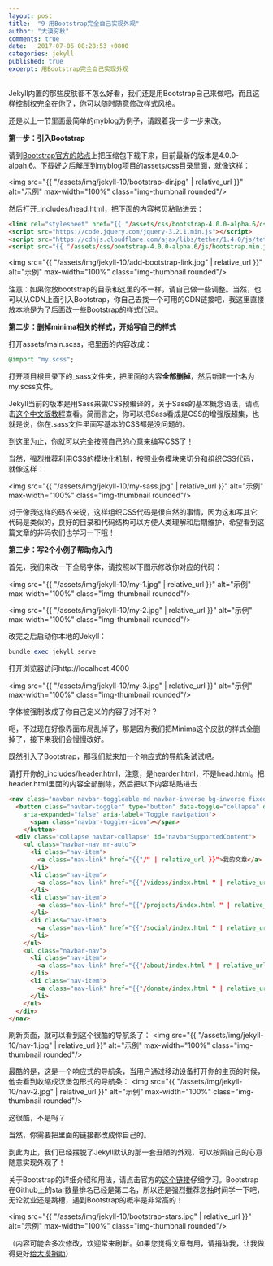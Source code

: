 ```yaml
---
layout: post
title:  "9-用Bootstrap完全自己实现外观"
author: "大漠穷秋"
comments: true
date:   2017-07-06 08:28:53 +0800
categories: jekyll
published: true
excerpt: 用Bootstrap完全自己实现外观
---
```

Jekyll内置的那些皮肤都不怎么好看，我们还是用Bootstrap自己来做吧，而且这样控制权完全在你了，你可以随时随意修改样式风格。

还是以上一节里面最简单的myblog为例子，请跟着我一步一步来改。

<strong>第一步：引入Bootstrap</strong>

请到<a href="https://v4-alpha.getbootstrap.com/" taraget="_blank">Bootstrap官方的站点</a>上把压缩包下载下来，目前最新的版本是4.0.0-alpah.6。下载好之后解压到myblog项目的assets/css目录里面，就像这样：

<img src="{{ "/assets/img/jekyll-10/bootstrap-dir.jpg" | relative_url }}" alt="示例" max-width="100%" class="img-thumbnail rounded"/>

然后打开_includes/head.html，把下面的内容拷贝粘贴进去：

```html
<link rel="stylesheet" href="{{ "/assets/css/bootstrap-4.0.0-alpha.6/css/bootstrap.min.css" | relative_url }}">
<script src="https://code.jquery.com/jquery-3.2.1.min.js"></script>
<script src="https://cdnjs.cloudflare.com/ajax/libs/tether/1.4.0/js/tether.min.js"></script>
<script src="{{ "/assets/css/bootstrap-4.0.0-alpha.6/js/bootstrap.min.js" | relative_url }}"></script>
```

<img src="{{ "/assets/img/jekyll-10/add-bootstrap-link.jpg" | relative_url }}" alt="示例" max-width="100%" class="img-thumbnail rounded"/>

注意：如果你放bootstrap的目录和这里的不一样，请自己做一些调整。当然，也可以从CDN上面引入Bootstrap，你自己去找一个可用的CDN链接吧，我这里直接放本地是为了后面改一些Bootstrap的样式代码。

<strong>第二步：删掉minima相关的样式，开始写自己的样式</strong>

打开assets/main.scss，把里面的内容改成：

```ruby
@import "my.scss";
```

打开项目根目录下的_sass文件夹，把里面的内容<strong>全部删掉</strong>，然后新建一个名为my.scss文件。

Jekyll当前的版本是用Sass来做CSS预编译的，关于Sass的基本概念语法，请点击<a href="http://sass.bootcss.com/" target="_blank">这个中文版教程</a>查看。简而言之，你可以把Sass看成是CSS的增强版超集，也就是说，你在.sass文件里面写基本的CSS都是没问题的。

到这里为止，你就可以完全按照自己的心意来编写CSS了！

当然，强烈推荐利用CSS的模块化机制，按照业务模块来切分和组织CSS代码，就像这样：

<img src="{{ "/assets/img/jekyll-10/my-sass.jpg" | relative_url }}" alt="示例" max-width="100%" class="img-thumbnail rounded"/>

对于像我这样的码农来说，这样组织CSS代码是很自然的事情，因为这和写其它代码是类似的，良好的目录和代码结构可以方便人类理解和后期维护，希望看到这篇文章的非码农们也学习一下哦！

<strong>第三步：写2个小例子帮助你入门</strong>

首先，我们来改一下全局字体，请按照以下图示修改你对应的代码：

<img src="{{ "/assets/img/jekyll-10/my-1.jpg" | relative_url }}" alt="示例" max-width="100%" class="img-thumbnail rounded"/>

<img src="{{ "/assets/img/jekyll-10/my-2.jpg" | relative_url }}" alt="示例" max-width="100%" class="img-thumbnail rounded"/>

改完之后启动你本地的Jekyll：

```ruby
bundle exec jekyll serve
```

打开浏览器访问http://localhost:4000

<img src="{{ "/assets/img/jekyll-10/my-3.jpg" | relative_url }}" alt="示例" max-width="100%" class="img-thumbnail rounded"/>

字体被强制改成了你自己定义的内容了对不对？

呃，不过现在好像界面布局乱掉了，那是因为我们把Minima这个皮肤的样式全删掉了，接下来我们会慢慢改好。

既然引入了Bootstrap，那我们就来加一个响应式的导航条试试吧。

请打开你的_includes/header.html，注意，是hearder.html，不是head.html。把header.html里面的内容全部删除，然后把以下内容粘贴进去：

```html
<nav class="navbar navbar-toggleable-md navbar-inverse bg-inverse fixed-top">
  <button class="navbar-toggler" type="button" data-toggle="collapse" data-target="#navbarSupportedContent" aria-controls="navbarSupportedContent"
    aria-expanded="false" aria-label="Toggle navigation">
      <span class="navbar-toggler-icon"></span>
    </button>
  <div class="collapse navbar-collapse" id="navbarSupportedContent">
    <ul class="navbar-nav mr-auto">
      <li class="nav-item">
        <a class="nav-link" href="{{"/" | relative_url }}">我的文章</a>
      </li>
      <li class="nav-item">
        <a class="nav-link" href="{{"/videos/index.html " | relative_url }}">免费视频</a>
      </li>
      <li class="nav-item">
        <a class="nav-link" href="{{"/projects/index.html " | relative_url }}">开源项目</a>
      </li>
      <li class="nav-item">
        <a class="nav-link" href="{{"/social/index.html " | relative_url }}">在线交流</a>
      </li>
    </ul>
    <ul class="navbar-nav">
      <li class="nav-item">
        <a class="nav-link" href="{{"/about/index.html " | relative_url }}">关于我</a>
      </li>
      <li class="nav-item">
        <a class="nav-link" href="{{"/donate/index.html " | relative_url }}">赞助我</a>
      </li>
    </ul>
  </div>
</nav>
```

刷新页面，就可以看到这个很酷的导航条了：
<img src="{{ "/assets/img/jekyll-10/nav-1.jpg" | relative_url }}" alt="示例" max-width="100%" class="img-thumbnail rounded"/>


最酷的是，这是一个响应式的导航条，当用户通过移动设备打开你的主页的时候，他会看到收缩成汉堡包形式的导航条：
<img src="{{ "/assets/img/jekyll-10/nav-2.jpg" | relative_url }}" alt="示例" max-width="100%" class="img-thumbnail rounded"/>

这很酷，不是吗？

当然，你需要把里面的链接都改成你自己的。

到此为止，我们已经摆脱了Jekyll默认的那一套丑陋的外观，可以按照自己的心意随意实现外观了！

关于Bootstrap的详细介绍和用法，请点击官方的<a href="https://v4-alpha.getbootstrap.com/" target="_blank">这个链接</a>仔细学习。Bootstrap在Github上的star数量排名已经是第二名，所以还是强烈推荐您抽时间学一下吧，无论就业还是跳槽，遇到Bootstrap的概率是非常高的！

<img src="{{ "/assets/img/jekyll-10/bootstrap-stars.jpg" | relative_url }}" alt="示例" max-width="100%" class="img-thumbnail rounded"/>


（内容可能会多次修改，欢迎常来刷新。如果您觉得文章有用，请捐助我，让我做得更好<a href="http://damoqiongqiu.github.io/donate/index.html">给大漠捐助</a>）